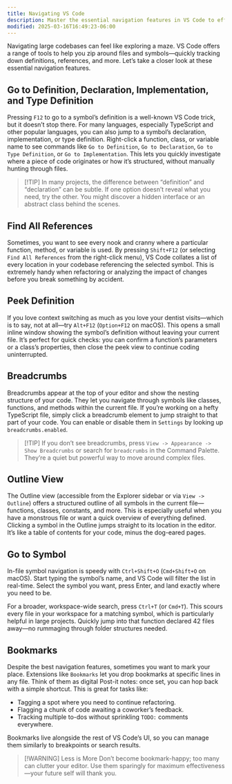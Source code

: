 ```yaml
---
title: Navigating VS Code
description: Master the essential navigation features in VS Code to efficiently move through your codebase
modified: 2025-03-16T16:49:23-06:00
---
```


Navigating large codebases can feel like exploring a maze. VS Code offers a range of tools to help you zip around files and symbols—quickly tracking down definitions, references, and more. Let’s take a closer look at these essential navigation features.

## Go to Definition, Declaration, Implementation, and Type Definition

Pressing `F12` to go to a symbol’s definition is a well-known VS Code trick, but it doesn’t stop there. For many languages, especially TypeScript and other popular languages, you can also jump to a symbol’s declaration, implementation, or type definition. Right-click a function, class, or variable name to see commands like `Go to Definition`, `Go to Declaration`, `Go to Type Definition`, or `Go to Implementation`. This lets you quickly investigate where a piece of code originates or how it’s structured, without manually hunting through files.

> [!TIP] In many projects, the difference between “definition” and “declaration” can be subtle. If one option doesn’t reveal what you need, try the other. You might discover a hidden interface or an abstract class behind the scenes.

## Find All References

Sometimes, you want to see every nook and cranny where a particular function, method, or variable is used. By pressing `Shift+F12` (or selecting `Find All References` from the right-click menu), VS Code collates a list of every location in your codebase referencing the selected symbol. This is extremely handy when refactoring or analyzing the impact of changes before you break something by accident.

## Peek Definition

If you love context switching as much as you love your dentist visits—which is to say, not at all—try `Alt+F12` (`Option+F12` on macOS). This opens a small inline window showing the symbol’s definition without leaving your current file. It’s perfect for quick checks: you can confirm a function’s parameters or a class’s properties, then close the peek view to continue coding uninterrupted.

## Breadcrumbs

Breadcrumbs appear at the top of your editor and show the nesting structure of your code. They let you navigate through symbols like classes, functions, and methods within the current file. If you’re working on a hefty TypeScript file, simply click a breadcrumb element to jump straight to that part of your code. You can enable or disable them in `Settings` by looking up `breadcrumbs.enabled`.

> [!TIP] If you don’t see breadcrumbs, press `View -> Appearance -> Show Breadcrumbs` or search for `breadcrumbs` in the Command Palette. They’re a quiet but powerful way to move around complex files.

## Outline View

The Outline view (accessible from the Explorer sidebar or via `View -> Outline`) offers a structured outline of all symbols in the current file—functions, classes, constants, and more. This is especially useful when you have a monstrous file or want a quick overview of everything defined. Clicking a symbol in the Outline jumps straight to its location in the editor. It’s like a table of contents for your code, minus the dog-eared pages.

## Go to Symbol

In-file symbol navigation is speedy with `Ctrl+Shift+O` (`Cmd+Shift+O` on macOS). Start typing the symbol’s name, and VS Code will filter the list in real-time. Select the symbol you want, press Enter, and land exactly where you need to be.

For a broader, workspace-wide search, press `Ctrl+T` (or `Cmd+T`). This scours every file in your workspace for a matching symbol, which is particularly helpful in large projects. Quickly jump into that function declared 42 files away—no rummaging through folder structures needed.

## Bookmarks

Despite the best navigation features, sometimes you want to mark your place. Extensions like `Bookmarks` let you drop bookmarks at specific lines in any file. Think of them as digital Post-it notes: once set, you can hop back with a simple shortcut. This is great for tasks like:

- Tagging a spot where you need to continue refactoring.
- Flagging a chunk of code awaiting a coworker’s feedback.
- Tracking multiple to-dos without sprinkling `TODO:` comments everywhere.

Bookmarks live alongside the rest of VS Code’s UI, so you can manage them similarly to breakpoints or search results.

> [!WARNING] Less is More
> Don’t become bookmark-happy; too many can clutter your editor. Use them sparingly for maximum effectiveness—your future self will thank you.

